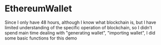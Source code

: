 # EthereumWallet
Since I only have 48 hours, although I know what blockchain is, but I have limited understanding of the specific operation of blockchain, so I didn't spend main time dealing with "generating wallet", "importing wallet", I did some basic functions for this demo
